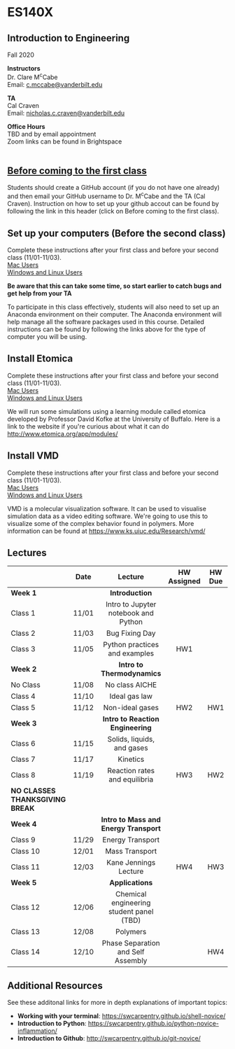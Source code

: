 # ES140X
## Introduction to Engineering
Fall 2020

**Instructors**<br/>
Dr. Clare M<sup>c</sup>Cabe  
Email: c.mccabe@vanderbilt.edu   


**TA**<br/> 
Cal Craven  
Email: nicholas.c.craven@vanderbilt.edu

**Office Hours** <br/> 
TBD and by email appointment  
Zoom links can be found in Brightspace
<br />
<br /> 

## [Before coming to the first class](instructions/create_github_account.md)

Students should create a GitHub account (if you do not have one already) and then email your GitHub username to Dr. M<sup>c</sup>Cabe and the TA (Cal Craven). Instruction on how to set up your github accout can be found by following the link in this header (click on Before coming to the first class). 
<br/>


## Set up your computers (Before the second class)
Complete these instructions after your first class and before your second class (11/01-11/03). <br/>
[Mac Users](instructions/set_up_your_computers_MacOS.md) <br/>
[Windows and Linux Users](instructions/set_up_your_computers_Windows.md) <br/>

**Be aware that this can take some time, so start earlier to catch bugs and get help from your TA** <br/>

To participate in this class effectively, students will also need to set up an Anaconda environment on their computer.
The Anaconda environment will help manage all the software packages used in this course.
Detailed instructions can be found by following the links above for the type of computer you will be using.

## Install Etomica
Complete these instructions after your first class and before your second class (11/01-11/03). <br/>
[Mac Users](instructions/install_etomica_MacOS.md) <br/>
[Windows and Linux Users](instructions/install_etomica_Windows.md) <br/>

We will run some simulations using a learning module called etomica developed by Professor David Kofke at the University of Buffalo. Here is a link to the website if you're curious about what it can do http://www.etomica.org/app/modules/

## Install VMD
Complete these instructions after your first class and before your second class (11/01-11/03). <br/>
[Mac Users](instructions/install_VMD_MacOS.md) <br/>
[Windows and Linux Users](instructions/install_VMD_Windows.md) <br/>

VMD is a molecular visualization software. It can be used to visualise simulation data as a video editing software. We're going to use this to visualize some of the complex behavior found in polymers. More information can be found at https://www.ks.uiuc.edu/Research/vmd/

## Lectures

|                       | Date | Lecture | HW Assigned | HW Due |
| :--------------- |:-------:|:----------:|:------:|:-----------:|
| **Week 1**     |         | **Introduction** |         |               |
| Class 1          | 11/01 | Intro to Jupyter notebook and Python |    |               |
| Class 2          | 11/03 | Bug Fixing Day |       |               |
| Class 3          | 11/05 | Python practices and examples |  HW1     |               |
| **Week 2**     |         | **Intro to Thermodynamics** |         |               |
| No Class         | 11/08 | No class AICHE |         |               |
| Class 4          | 11/10 | Ideal gas law |         |               |
| Class 5          | 11/12 |  Non-ideal gases | HW2 | HW1 |
| **Week 3**     |         | **Intro to Reaction Engineering** |         |               | 
| Class 6          | 11/15 | Solids, liquids, and gases |         |               |
| Class 7          | 11/17 | Kinetics |         |               |
| Class 8          | 11/19 | Reaction rates and equilibria |  HW3       |    HW2     |
| **NO CLASSES THANKSGIVING BREAK** |
| **Week 4**     |         | **Intro to Mass and Energy Transport** |         |               | 
| Class 9          | 11/29 | Energy Transport |         |               |
| Class 10         | 12/01 | Mass Transport |         |               |
| Class 11         | 12/03 | Kane Jennings Lecture |     HW4    |       HW3        |
| **Week 5**     |         | **Applications** |         |               |
| Class 12         | 12/06 | Chemical engineering student panel (TBD) |         |               |
| Class 13         | 12/08 | Polymers |         |               |
| Class 14         | 12/10 | Phase Separation and Self Assembly |         |     HW4       |

## Additional Resources  
See these additonal links for more in depth explanations of important topics:  
- **Working with your terminal**: https://swcarpentry.github.io/shell-novice/  
- **Introduction to Python**:         https://swcarpentry.github.io/python-novice-inflammation/  
- **Introduction to Github**:          http://swcarpentry.github.io/git-novice/  
